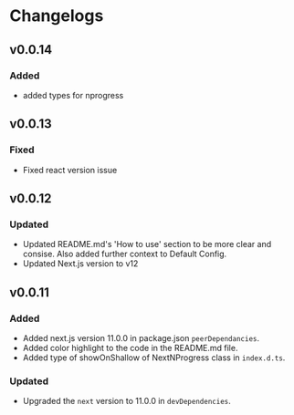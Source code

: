 # Changelogs

## v0.0.14

### Added

- added types for nprogress

## v0.0.13

### Fixed

- Fixed react version issue

## v0.0.12

### Updated

- Updated README.md's 'How to use' section to be more clear and consise. Also added further context to Default Config.
- Updated Next.js version to v12

## v0.0.11

### Added

- Added next.js version 11.0.0 in package.json `peerDependancies`.
- Added color highlight to the code in the README.md file.
- Added type of showOnShallow of NextNProgress class in `index.d.ts`.

### Updated

- Upgraded the `next` version to 11.0.0 in `devDependencies`.
